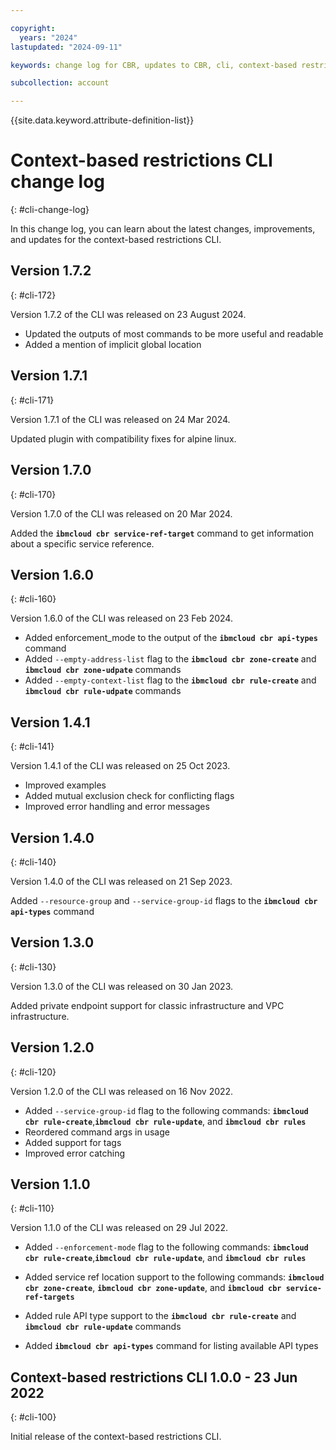 ```yaml
---

copyright:
  years: "2024"
lastupdated: "2024-09-11"

keywords: change log for CBR, updates to CBR, cli, context-based restrictions

subcollection: account

---
```


{{site.data.keyword.attribute-definition-list}}

# Context-based restrictions CLI change log
{: #cli-change-log}

In this change log, you can learn about the latest changes, improvements, and updates for the context-based restrictions CLI.

## Version 1.7.2
{: #cli-172}

Version 1.7.2 of the CLI was released on 23 August 2024.

- Updated the outputs of most commands to be more useful and readable
- Added a mention of implicit global location 

## Version 1.7.1
{: #cli-171}

Version 1.7.1 of the CLI was released on 24 Mar 2024.

Updated plugin with compatibility fixes for alpine linux.


## Version 1.7.0
{: #cli-170}

Version 1.7.0 of the CLI was released on 20 Mar 2024.

Added the **`ibmcloud cbr service-ref-target`** command to get information about a specific service reference.


## Version 1.6.0
{: #cli-160}

Version 1.6.0 of the CLI was released on 23 Feb 2024.

- Added enforcement_mode to the output of the **`ibmcloud cbr api-types`** command
- Added `--empty-address-list` flag to the **`ibmcloud cbr zone-create`** and **`ibmcloud cbr zone-udpate`** commands
- Added `--empty-context-list` flag to the **`ibmcloud cbr rule-create`** and **`ibmcloud cbr rule-udpate`** commands

## Version 1.4.1
{: #cli-141}

Version 1.4.1 of the CLI was released on 25 Oct 2023.

- Improved examples
- Added mutual exclusion check for conflicting flags 
- Improved error handling and error messages

## Version 1.4.0
{: #cli-140}

Version 1.4.0 of the CLI was released on 21 Sep 2023.

Added `--resource-group` and `--service-group-id` flags to the **`ibmcloud cbr api-types`** command

## Version 1.3.0
{: #cli-130}

Version 1.3.0 of the CLI was released on 30 Jan 2023.

Added private endpoint support for classic infrastructure and VPC infrastructure.

## Version 1.2.0
{: #cli-120}

Version 1.2.0 of the CLI was released on 16 Nov 2022.

- Added `--service-group-id` flag to the following commands: **`ibmcloud cbr rule-create`**,**`ibmcloud cbr rule-update`**, and **`ibmcloud cbr rules`** 
- Reordered command args in usage 
- Added support for tags
- Improved error catching

## Version 1.1.0
{: #cli-110}

Version 1.1.0 of the CLI was released on 29 Jul 2022.

- Added `--enforcement-mode` flag to the following commands: **`ibmcloud cbr rule-create`**,**`ibmcloud cbr rule-update`**, and **`ibmcloud cbr rules`**

- Added service ref location support to the following commands: **`ibmcloud cbr zone-create`**, **`ibmcloud cbr zone-update`**, and **`ibmcloud cbr service-ref-targets`**

- Added rule API type support to the **`ibmcloud cbr rule-create`** and **`ibmcloud cbr rule-update`** commands

- Added **`ibmcloud cbr api-types`** command for listing available API types

## Context-based restrictions CLI 1.0.0 - 23 Jun 2022
{: #cli-100}

Initial release of the context-based restrictions CLI.
